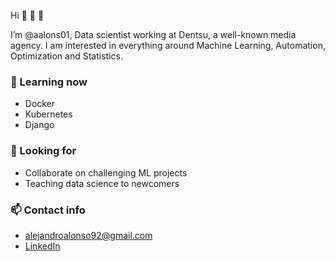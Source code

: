 Hi 👋 👋 👀  

I’m @aalons01, Data scientist working at Dentsu, a well-known media agency. I am interested in everything around Machine Learning, Automation, Optimization and Statistics.

### 🌱 Learning now
- Docker
- Kubernetes
- Django

### 💞️ Looking for
- Collaborate on challenging ML projects
- Teaching data science to newcomers

### 📫 Contact info
- alejandroalonso92@gmail.com
- [LinkedIn](https://www.linkedin.com/in/alejandroalonsocapel/)

<!---
aalons01/aalons01 is a ✨ special ✨ repository because its `README.md` (this file) appears on your GitHub profile.
You can click the Preview link to take a look at your changes.
--->
